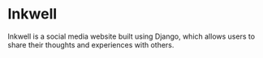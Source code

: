 # Inkwell
Inkwell is a social media website built using Django, which allows users to share their thoughts and experiences with others.
